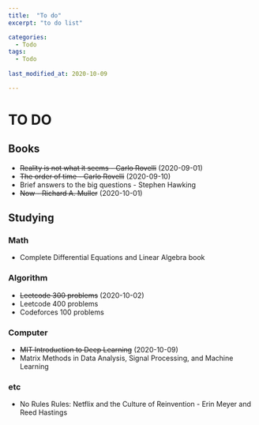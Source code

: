 ```yaml
---
title:  "To do"
excerpt: "to do list"

categories:
  - Todo
tags:
  - Todo
  
last_modified_at: 2020-10-09

---
```


# TO DO

## Books
+ ~~Reality is not what it seems - Carlo Rovelli~~ (2020-09-01)
+ ~~The order of time - Carlo Rovelli~~ (2020-09-10)
+ Brief answers to the big questions - Stephen Hawking
+ ~~Now - Richard A. Muller~~ (2020-10-01)

## Studying

### Math
+ Complete Differential Equations and Linear Algebra book

### Algorithm
+ ~~Leetcode 300 problems~~ (2020-10-02)
+ Leetcode 400 problems
+ Codeforces 100 problems

### Computer
+ ~~MIT Introduction to Deep Learning~~ (2020-10-09)
+ Matrix Methods in Data Analysis, Signal Processing, and Machine Learning

### etc
+ No Rules Rules: Netflix and the Culture of Reinvention - Erin Meyer and Reed Hastings